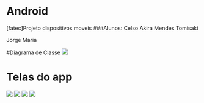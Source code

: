 # Android
[fatec]Projeto dispositivos moveis
###Alunos:
Celso Akira Mendes Tomisaki

Jorge Maria

#Diagrama de Classe
<img src="https://github.com/akira2nd/Android/blob/master/img/diagrama.jpg">

# Telas do app
<img src="https://github.com/akira2nd/Android/blob/master/img/print1.png">
<img src="https://github.com/akira2nd/Android/blob/master/img/print2.png">
<img src="https://github.com/akira2nd/Android/blob/master/img/print3.png">
<img src="https://github.com/akira2nd/Android/blob/master/img/print4.png">
